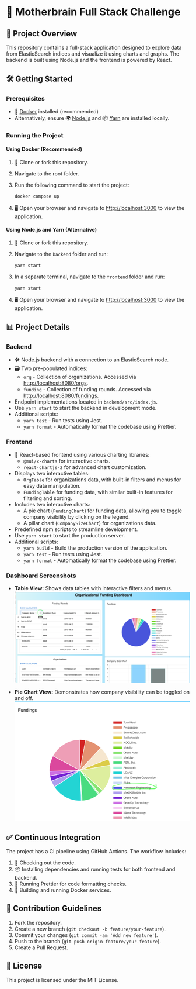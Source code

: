 # 🚀 Motherbrain Full Stack Challenge

## 📝 Project Overview

This repository contains a full-stack application designed to explore data from ElasticSearch indices and visualize it using charts and graphs. The backend is built using Node.js and the frontend is powered by React.

## 🛠️ Getting Started

### Prerequisites

- 🐳 [Docker](https://www.docker.com/) installed (recommended)
- Alternatively, ensure 🌍 [Node.js](https://nodejs.org/) and 📦 [Yarn](https://yarnpkg.com/) are installed locally.

### Running the Project

#### Using Docker (Recommended)

1. 📂 Clone or fork this repository.
2. Navigate to the root folder.
3. Run the following command to start the project:

   ```bash
   docker compose up
   ```

4. 🖥️ Open your browser and navigate to [http://localhost:3000](http://localhost:3000) to view the application.

#### Using Node.js and Yarn (Alternative)

1. 📂 Clone or fork this repository.
2. Navigate to the `backend` folder and run:

   ```bash
   yarn start
   ```

3. In a separate terminal, navigate to the `frontend` folder and run:

   ```bash
   yarn start
   ```

4. 🖥️ Open your browser and navigate to [http://localhost:3000](http://localhost:3000) to view the application.

## 📊 Project Details

### Backend

- 🛠️ Node.js backend with a connection to an ElasticSearch node.
- 🗃️ Two pre-populated indices:
  - `org` - Collection of organizations. Accessed via [http://localhost:8080/orgs](http://localhost:8080/orgs).
  - `funding` - Collection of funding rounds. Accessed via [http://localhost:8080/fundings](http://localhost:8080/fundings).
- Endpoint implementations located in `backend/src/index.js`.
- Use `yarn start` to start the backend in development mode.
- Additional scripts:
  - `yarn test` - Run tests using Jest.
  - `yarn format` - Automatically format the codebase using Prettier.

### Frontend

- 🎨 React-based frontend using various charting libraries:
  - `@mui/x-charts` for interactive charts.
  - `react-chartjs-2` for advanced chart customization.
- Displays two interactive tables:
  - `OrgTable` for organizations data, with built-in filters and menus for easy data manipulation.
  - `FundingTable` for funding data, with similar built-in features for filtering and sorting.
- Includes two interactive charts:
  - A pie chart (`FundingChart`) for funding data, allowing you to toggle company visibility by clicking on the legend.
  - A pillar chart (`CompanySizeChart`) for organizations data.
- Predefined npm scripts to streamline development.
- Use `yarn start` to start the production server.
- Additional scripts:
  - `yarn build` - Build the production version of the application.
  - `yarn test` - Run tests using Jest.
  - `yarn format` - Automatically format the codebase using Prettier.

### Dashboard Screenshots

- **Table View:** Shows data tables with interactive filters and menus.
  ![Dashboard Table](assets/Dashboard-table.png)

- **Pie Chart View:** Demonstrates how company visibility can be toggled on and off.
  ![Funding Pie Chart](assets/Funding-pie-chart.png)

## ✅ Continuous Integration

The project has a CI pipeline using GitHub Actions. The workflow includes:

1. 📂 Checking out the code.
2. 📦 Installing dependencies and running tests for both frontend and backend.
3. 🎨 Running Prettier for code formatting checks.
4. 🐳 Building and running Docker services.

## 🤝 Contribution Guidelines

1. Fork the repository.
2. Create a new branch (`git checkout -b feature/your-feature`).
3. Commit your changes (`git commit -am 'Add new feature'`).
4. Push to the branch (`git push origin feature/your-feature`).
5. Create a Pull Request.

## 📜 License

This project is licensed under the MIT License.
